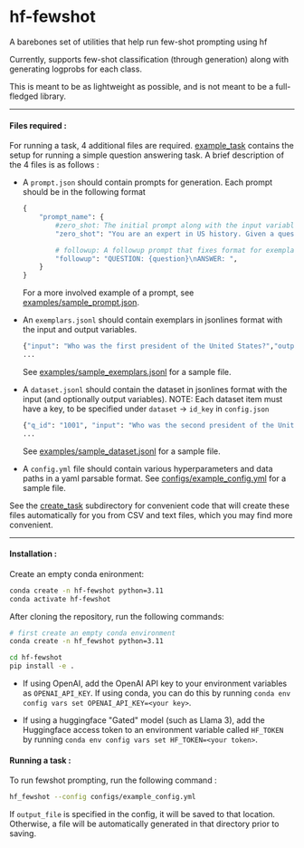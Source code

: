 # hf-fewshot
A barebones set of utilities that help run few-shot prompting using hf

Currently, supports few-shot classification (through generation) along with generating logprobs for each class. 

This is meant to be as lightweight as possible, and is not meant to be a full-fledged library.

---

#### Files required : 
For running a task, 4 additional files are required. [example_task](example_task) contains the setup for running a simple question answering task. A brief description of the 4 files is as follows :

- A `prompt.json` should contain prompts for generation. Each prompt should be in the following format 

    ```python
    {
        "prompt_name": {
            #zero_shot: The initial prompt along with the input variables. In case of zero shot classification, this is the only prompt that will be needed. Example :
            "zero_shot": "You are an expert in US history. Given a question about a US political figurem, answer it with a short paragraph.\n\nQUESTION: {question}\nANSWER: ",

            # followup: A followup prompt that fixes format for exemplars. Example: 
            "followup": "QUESTION: {question}\nANSWER: ",
        }
    }
    ```
    For a more involved example of a prompt, see [examples/sample_prompt.json](example_task/sample_prompt.json). 

- An `exemplars.jsonl` should contain exemplars in jsonlines format with the input and output variables. 

    ```python
    {"input": "Who was the first president of the United States?","output": "George Washington"}
    ...
    ```

    See [examples/sample_exemplars.jsonl](example_task/sample_exemplars.jsonl) for a sample file.


- A `dataset.jsonl` should contain the dataset in jsonlines format with the input (and optionally output variables). NOTE: Each dataset item must have a key, to be specified under `dataset` -> `id_key` in `config.json`

    ```python
    {"q_id": "1001", "input": "Who was the second president of the United States?", "output": "John Adams"}
    ...
    ```

    See [examples/sample_dataset.jsonl](example_task/sample_dataset.jsonl) for a sample file.

- A `config.yml` file should contain various hyperparameters and data paths in a yaml parsable format. See [configs/example_config.yml](configs/example_config.yml) for a sample file.


See the [create_task](./create_task) subdirectory for convenient code that will create these files automatically for you from CSV and text files, which you may find more convenient.

---
#### Installation :

Create an empty conda enironment: 

```bash
conda create -n hf-fewshot python=3.11
conda activate hf-fewshot
```

After cloning the repository, run the following commands: 

```bash
# first create an empty conda environment 
conda create -n hf_fewshot python=3.11

cd hf-fewshot
pip install -e .
```

- If using OpenAI, add the OpenAI API key to your environment variables as `OPENAI_API_KEY`. If using conda, you can do this by running `conda env config vars set OPENAI_API_KEY=<your key>`.

- If using a huggingface "Gated" model (such as Llama 3), add the Huggingface access token to an environment variable called `HF_TOKEN` by running `conda env config vars set HF_TOKEN=<your token>`.


#### Running a task :

To run fewshot prompting, run the following command : 

```bash
hf_fewshot --config configs/example_config.yml
```

If `output_file` is specified in the config, it will be saved to that location. Otherwise, a file will be automatically generated in that directory prior to saving.




